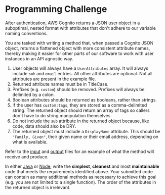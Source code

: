 # Programming Challenge

After authentication, AWS Cognito returns a JSON user object in a suboptimal, nested format with attributes that don't
adhere to our variable naming conventions.

You are tasked with writing a method that, when passed a Cognito JSON object, returns a flattened object with more
consistent attribute names, thereby making it easier for other parts of our software to work with user instances in an
API agnostic way.

1. User objects will always have a `UserAttributes` array. It will always include `sub` and `email` entries. All other
   attributes are optional. Not all attributes are present in the example file.
2. Returned attribute names must be in TitleCase.
3. Prefixes (e.g. `custom`) should be removed. Prefixes will always be delimited by a colon.
4. Boolean attributes should be returned as booleans, rather than strings.
5. If the user has `custom:tags`, they are stored as a comma-delimited string. The returned object should return an
   array of tags so callers don't have to do string manipulation themselves.
6. Do not include the `sub` attribute in the returned object because, like code, data should also be DRY.
7. The returned object must include a `DisplayName` attribute. This should be `"Family, Given"`, their given name or
   their email address, depending on what is available.

Refer to the [input](input.json) and [output](output.json) files for an example of what the method will receive and
produce.

In either [Java](UserUtils.java) or [Node](UserUtils.js), write the **simplest**, **cleanest** and most **maintainable**
code that meets the requirements identified above. Your submitted code can contain as many additional methods as
necessary to achieve this goal (e.g. you are not limited to a single function). The order of the attributes in the
returned object is irrelevant.
